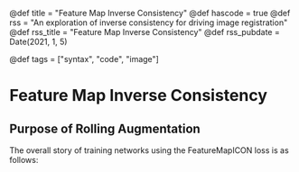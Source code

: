 

@def title = "Feature Map Inverse Consistency"
@def hascode = true
@def rss = "An exploration of inverse consistency for driving image registration"
@def rss_title = "Feature Map Inverse Consistency"
@def rss_pubdate = Date(2021, 1, 5)

@def tags = ["syntax", "code", "image"]


# Feature Map Inverse Consistency

## Purpose of Rolling Augmentation

The overall story of training networks using the FeatureMapICON loss is as follows: 

